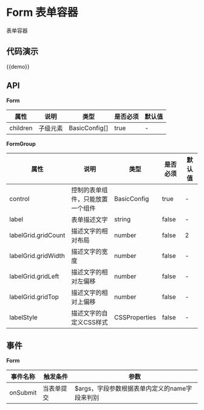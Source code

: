 # Form 表单容器

表单容器

## 代码演示

{{demo}}

## API

**Form**

| 属性        | 说明     | 类型               | 是否必须  | 默认值   |
| --------- | ------ | ---------------- | ----- | ----- |
| children | 子级元素 | BasicConfig[] | true | - |

**FormGroup**

| 属性        | 说明     | 类型               | 是否必须  | 默认值   |
| --------- | ------ | ---------------- | ----- | ----- |
| control | 控制的表单组件，只能放置一个组件 | BasicConfig | true | - |
| label | 表单描述文字 | string | false | - |
| labelGrid.gridCount | 描述文字的相对布局 | number | false | 2 |
| labelGrid.gridWidth | 描述文字的宽度 | number | false | - |
| labelGrid.gridLeft | 描述文字的相对左偏移 | number | false | - |
| labelGrid.gridTop | 描述文字的相对上偏移 | number | false| - |
| labelStyle | 描述文字的自定义CSS样式 | CSSProperties | false | - |

## 事件

**Form**


| 事件名称        | 触发条件   | 参数   |
| ----------- | ------ | ---- |
| onSubmit     | 当表单提交   | $args，字段参数根据表单内定义的name字段来判别  |